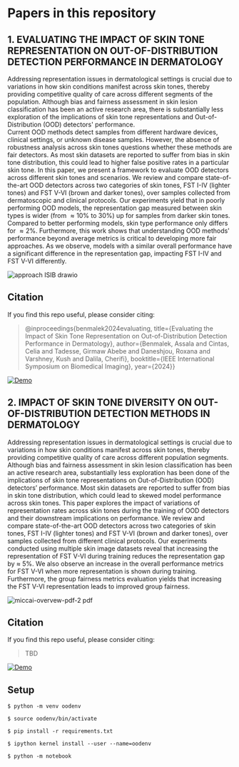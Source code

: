 # Papers in this repository

## 1. EVALUATING THE IMPACT OF SKIN TONE REPRESENTATION ON OUT-OF-DISTRIBUTION DETECTION PERFORMANCE IN DERMATOLOGY

Addressing representation issues in dermatological settings is crucial due to variations in how skin conditions manifest across skin tones, thereby providing competitive quality of care across different segments of the population. Although bias and fairness assessment in skin lesion classification has been an active research area, there is substantially less exploration of the implications of skin tone representations and Out-of-Distribution (OOD) detectors' performance.  
Current OOD methods detect samples from different hardware devices, clinical settings, or unknown disease samples. However, the absence of robustness analysis across skin tones questions whether these methods are fair detectors. 
As most skin datasets are reported to suffer from bias in skin tone distribution, this could lead to higher false positive rates in a particular skin tone.  In this paper, we present a framework to evaluate OOD detectors across different skin tones and scenarios.
We review and compare state-of-the-art OOD detectors across two categories of skin tones, FST I-IV (lighter tones) and FST V-VI (brown and darker tones), over samples collected from dermatoscopic and clinical protocols. 
Our experiments yield that in poorly performing OOD models, the representation gap measured between skin types is wider (from $\approx 10\%$ to $30\%$) up for samples from darker skin tones. Compared to better performing models, skin type performance only differs for $\approx 2\%$. Furthermore, this work shows that understanding  OOD methods' performance beyond average metrics is critical to developing more fair approaches. As we observe, models with a similar overall performance have a significant difference in the representation gap, impacting FST I-IV and FST V-VI differently.

![approach ISIB drawio](https://github.com/assalaabnk/OOD-in-Dermatology/assets/61749380/30ca973e-c55d-40c0-b57a-c5d0906a8c0d)


## Citation

If you find this repo useful, please consider citing:

> @inproceedings{benmalek2024evaluating,
  title={Evaluating the Impact of Skin Tone Representation on Out-of-Distribution Detection Performance in Dermatology},
  author={Benmalek, Assala and Cintas, Celia and Tadesse, Girmaw Abebe and Daneshjou, Roxana and Varshney, Kush and Dalila, Cherifi},
  booktitle={IEEE International Symposium on Biomedical Imaging},
  year={2024}}

[![Demo](https://img.shields.io/badge/Demo-Green?style=for-the-badge&logo=appveyor)](https://github.com/assalaabnk/OOD-in-Dermatology/tree/OOD-Detection)

## 2. IMPACT OF SKIN TONE DIVERSITY ON OUT-OF-DISTRIBUTION DETECTION METHODS IN DERMATOLOGY

Addressing representation issues in dermatological settings is crucial due to variations in how skin conditions manifest across skin
tones, thereby providing competitive quality of care across different population segments. Although bias and fairness assessment in skin lesion classification has been an active research area, substantially less exploration has been done of the implications of skin tone representations on Out-of-Distribution (OOD) detectors’ performance. Most skin datasets are reported to suffer from bias in skin tone distribution, which could lead to skewed model performance across skin tones. This paper explores the impact of variations of representation rates across skin tones during the training of OOD detectors and their downstream implications on performance. We review and compare state-of-the-art OOD detectors across two categories of skin tones, FST I-IV (lighter tones) and FST V-VI (brown and darker tones), over samples collected from different clinical protocols. Our experiments conducted using multiple skin image datasets reveal that increasing the representation of FST V-VI during training reduces the representation gap by ≈ 5%. We also observe an increase in the overall performance metrics for FST V-VI when more representation is shown during training. Furthermore, the group fairness metrics evaluation yields that increasing the FST V-VI representation leads to improved group fairness.


![miccai-overvew-pdf-2 pdf](https://github.com/user-attachments/assets/5c9a9dd1-c205-46a7-b581-12f71e7f631d)

## Citation

If you find this repo useful, please consider citing:

> TBD


[![Demo](https://img.shields.io/badge/Demo-Green?style=for-the-badge&logo=appveyor)](https://github.com/assalaabnk/OOD-in-Dermatology/tree/OOD-detection-with-proportions)


## Setup 

`$ python -m venv oodenv`

`$ source oodenv/bin/activate`

`$ pip install -r requirements.txt`

`$ ipython kernel install --user --name=oodenv`

`$ python -m notebook`
